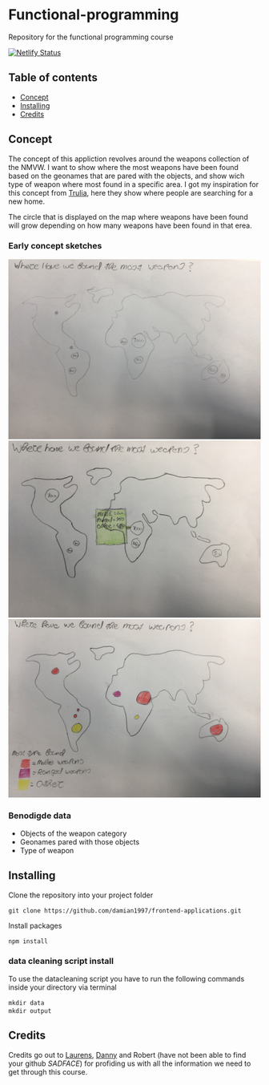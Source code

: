 # Functional-programming 
Repository for the functional programming course

[![Netlify Status](https://api.netlify.com/api/v1/badges/43248ba6-c26d-4375-a94c-d4e2d4f76de6/deploy-status)](https://app.netlify.com/sites/wizardly-lovelace-12c5cc/deploys)

## Table of contents
* [Concept](#concept)
* [Installing](#installing)
* [Credits](#credits)

## Concept
The concept of this appliction revolves around the weapons collection of the NMVW. I want to show where the most weapons have been found based on the geonames that are pared with the objects, and show wich type of weapon where most found in a specific area. I got my inspiration for this concept from [Trulia](https://www.trulia.com/research/where-are-house-hunters-searching/), here they show where people are searching for a new home.

The circle that is displayed on the map where weapons have been found will grow depending on how many weapons have been found in that erea.

### Early concept sketches
<img src="dist/images/github-images/concept-schets1.jpeg">
<img src="dist/images/github-images/concept-schets1-hover.jpeg">
<img src="dist/images/github-images/concept-schets2.jpeg">

### Benodigde data
* Objects of the weapon category
* Geonames pared with those objects
* Type of weapon

## Installing
Clone the repository into your project folder
```
git clone https://github.com/damian1997/frontend-applications.git
```

Install packages
```
npm install
```

### data cleaning script install
To use the datacleaning script you have to run the following commands inside your directory via terminal

```
mkdir data
mkdir output
```

## Credits
Credits go out to [Laurens](https://github.com/Razpudding), [Danny](https://github.com/dandevri) and Robert (have not been able to find your github *SADFACE*) for profiding us with all the information we need to get through this course.